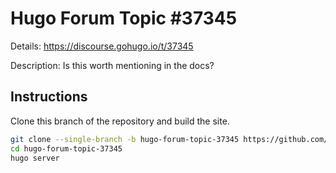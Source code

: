 # Hugo Forum Topic #37345

Details: <https://discourse.gohugo.io/t/37345>

Description: Is this worth mentioning in the docs?

## Instructions

Clone this branch of the repository and build the site.

```bash
git clone --single-branch -b hugo-forum-topic-37345 https://github.com/jmooring/hugo-testing hugo-forum-topic-37345
cd hugo-forum-topic-37345
hugo server
```

